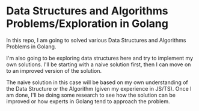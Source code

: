 # Data Structures and Algorithms Problems/Exploration in Golang

In this repo, I am going to solved various Data Structures and Algorithms Problems in Golang.

I'm also going to be exploring data structures here and try to implement my own solutions. I'll be starting with a naive solution first, then I can move on to an improved version of the solution.

The naive solution in this case will be based on my own understanding of the Data Structure or the Algorithm (given my experience in JS/TS). Once I am done, I'll be doing some research to see how the solution can be improved or how experts in Golang tend to approach the problem.
